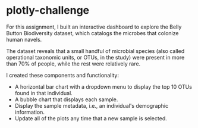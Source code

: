 # plotly-challenge

For this assignment, I built an interactive dashboard to explore the Belly Button Biodiversity dataset, which catalogs the microbes that colonize human navels.

The dataset reveals that a small handful of microbial species (also called operational taxonomic units, or OTUs, in the study) were present in more than 70% of people, while the rest were relatively rare.

I created these components and functionality:
- A horizontal bar chart with a dropdown menu to display the top 10 OTUs found in that individual.
- A bubble chart that displays each sample.
- Display the sample metadata, i.e., an individual's demographic information.
- Update all of the plots any time that a new sample is selected.